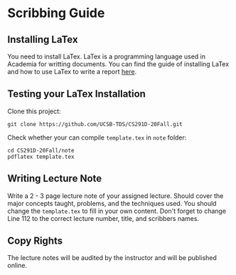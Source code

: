 Scribbing Guide
==================


## Installing LaTex

You need to install LaTex. LaTex is a programming language used in Academia for writting documents.
You can find the guide of installing LaTex and how to use LaTex to write a report [here](https://www.latex-tutorial.com/tutorials/).

## Testing your LaTex Installation

Clone this project:
```
git clone https://github.com/UCSB-TDS/CS291D-20Fall.git
```

Check whether your can compile `template.tex` in `note` folder:
```
cd CS291D-20Fall/note
pdflatex template.tex

```

## Writing Lecture Note

Write a 2 - 3 page lecture note of your assigned lecture. Should cover the major concepts taught, problems, and the techniques used.
You should change the `template.tex` to fill in your own content.
Don't forget to change Line 112 to the correct lecture number, title, and scribbers names.

## Copy Rights

The lecture notes will be audited by the instructor and will be published online.



